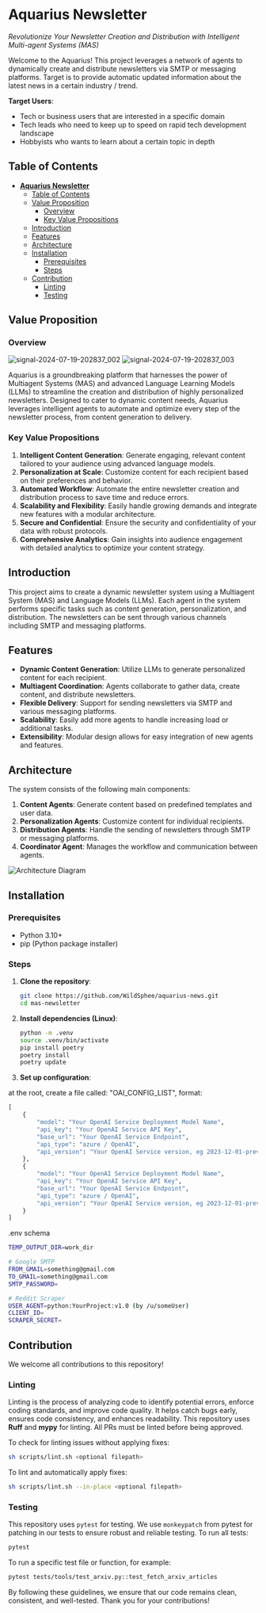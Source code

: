# **Aquarius Newsletter**
*Revolutionize Your Newsletter Creation and Distribution with Intelligent Multi-agent Systems (MAS)*

Welcome to the Aquarius! This project leverages a network of agents to dynamically create and distribute newsletters via SMTP or messaging platforms. Target is to provide automatic updated information about the latest news in a certain industry / trend.

**Target Users**:
- Tech or business users that are interested in a specific domain
- Tech leads who need to keep up to speed on rapid tech development landscape
- Hobbyists who wants to learn about a certain topic in depth

## Table of Contents
- [**Aquarius Newsletter**](#aquarius-newsletter)
  - [Table of Contents](#table-of-contents)
  - [Value Proposition](#value-proposition)
    - [Overview](#overview)
    - [Key Value Propositions](#key-value-propositions)
  - [Introduction](#introduction)
  - [Features](#features)
  - [Architecture](#architecture)
  - [Installation](#installation)
    - [Prerequisites](#prerequisites)
    - [Steps](#steps)
  - [Contribution](#contribution)
    - [Linting](#linting)
    - [Testing](#testing)

## Value Proposition
### Overview
![signal-2024-07-19-202837_002](https://github.com/user-attachments/assets/8c9aa981-b3ad-49a7-aab8-78ae7d73bbf1)
![signal-2024-07-19-202837_003](https://github.com/user-attachments/assets/71bb266c-b5e0-4076-b702-f4fc7f3f44be)

Aquarius is a groundbreaking platform that harnesses the power of Multiagent Systems (MAS) and advanced Language Learning Models (LLMs) to streamline the creation and distribution of highly personalized newsletters. Designed to cater to dynamic content needs, Aquarius leverages intelligent agents to automate and optimize every step of the newsletter process, from content generation to delivery.

### Key Value Propositions
1. **Intelligent Content Generation**: Generate engaging, relevant content tailored to your audience using advanced language models.
2. **Personalization at Scale**: Customize content for each recipient based on their preferences and behavior.
3. **Automated Workflow**: Automate the entire newsletter creation and distribution process to save time and reduce errors.
4. **Scalability and Flexibility**: Easily handle growing demands and integrate new features with a modular architecture.
5. **Secure and Confidential**: Ensure the security and confidentiality of your data with robust protocols.
6. **Comprehensive Analytics**: Gain insights into audience engagement with detailed analytics to optimize your content strategy.



## Introduction

This project aims to create a dynamic newsletter system using a Multiagent System (MAS) and Language Models (LLMs). Each agent in the system performs specific tasks such as content generation, personalization, and distribution. The newsletters can be sent through various channels including SMTP and messaging platforms.

## Features

- **Dynamic Content Generation**: Utilize LLMs to generate personalized content for each recipient.
- **Multiagent Coordination**: Agents collaborate to gather data, create content, and distribute newsletters.
- **Flexible Delivery**: Support for sending newsletters via SMTP and various messaging platforms.
- **Scalability**: Easily add more agents to handle increasing load or additional tasks.
- **Extensibility**: Modular design allows for easy integration of new agents and features.

## Architecture

The system consists of the following main components:

1. **Content Agents**: Generate content based on predefined templates and user data.
2. **Personalization Agents**: Customize content for individual recipients.
3. **Distribution Agents**: Handle the sending of newsletters through SMTP or messaging platforms.
4. **Coordinator Agent**: Manages the workflow and communication between agents.

![Architecture Diagram](docs/architecture.png)

## Installation

### Prerequisites

- Python 3.10+
- pip (Python package installer)

### Steps

1. **Clone the repository**:
    ```sh
    git clone https://github.com/WildSphee/aquarius-news.git
    cd mas-newsletter
    ```

2. **Install dependencies (Linux)**:
    ```sh
    python -m .venv
    source .venv/bin/activate
    pip install poetry
    poetry install
    poetry update
    ```

3. **Set up configuration**:

at the root, create a file called: "OAI_CONFIG_LIST", format:
```python
[
    {
        "model": "Your OpenAI Service Deployment Model Name",
        "api_key": "Your OpenAI Service API Key",
        "base_url": "Your OpenAI Service Endpoint",
        "api_type": "azure / OpenAI",
        "api_version": "Your OpenAI Service version, eg 2023-12-01-preview"
    },
    {
        "model": "Your OpenAI Service Deployment Model Name",
        "api_key": "Your OpenAI Service API Key",
        "base_url": "Your OpenAI Service Endpoint",
        "api_type": "azure / OpenAI",
        "api_version": "Your OpenAI Service version, eg 2023-12-01-preview"
    }
]
```
.env schema
```bash
TEMP_OUTPUT_DIR=work_dir

# Google SMTP
FROM_GMAIL=something@gmail.com
TO_GMAIL=something@gmail.com
SMTP_PASSWORD=

# Reddit Scraper
USER_AGENT=python:YourProject:v1.0 (by /u/someUser)
CLIENT_ID=
SCRAPER_SECRET=
```

## Contribution
We welcome all contributions to this repository!

### Linting
Linting is the process of analyzing code to identify potential errors, enforce coding standards, and improve code quality. It helps catch bugs early, ensures code consistency, and enhances readability.
This repository uses **Ruff** and **mypy** for linting. All PRs must be linted before being approved.

To check for linting issues without applying fixes:
```bash
sh scripts/lint.sh <optional filepath>
```
To lint and automatically apply fixes:
```bash
sh scripts/lint.sh --in-place <optional filepath>
```

### Testing
This repository uses `pytest` for testing. We use `monkeypatch` from pytest for patching in our tests to ensure robust and reliable testing.
To run all tests:
```bash
pytest
```
To run a specific test file or function, for example:
```bash
pytest tests/tools/test_arxiv.py::test_fetch_arxiv_articles
```
By following these guidelines, we ensure that our code remains clean, consistent, and well-tested. Thank you for your contributions!
